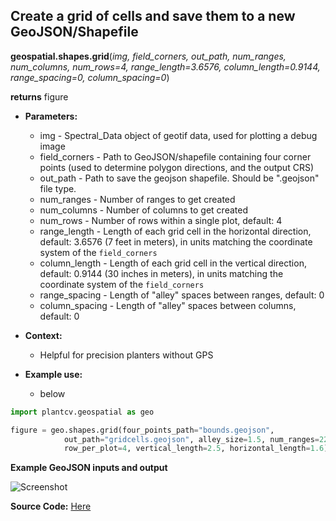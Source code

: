 ## Create a grid of cells and save them to a new GeoJSON/Shapefile

**geospatial.shapes.grid**(*img, field_corners, out_path, num_ranges, num_columns, num_rows=4, range_length=3.6576, column_length=0.9144, range_spacing=0, column_spacing=0*)

**returns** figure

- **Parameters:**
    - img - Spectral_Data object of geotif data, used for plotting a debug image
    - field_corners - Path to GeoJSON/shapefile containing four corner points (used to determine polygon directions, and the output CRS)
    - out_path - Path to save the geojson shapefile. Should be ".geojson" file type. 
    - num_ranges - Number of ranges to get created
    - num_columns - Number of columns to get created
    - num_rows - Number of rows within a single plot, default: 4
    - range_length - Length of each grid cell in the horizontal direction, default: 3.6576 (7 feet in meters), in units matching the coordinate system of the `field_corners`
    - column_length - Length of each grid cell in the vertical direction, default: 0.9144 (30 inches in meters), in units matching the coordinate system of the `field_corners`
    - range_spacing - Length of "alley" spaces between ranges, default: 0
    - column_spacing - Length of "alley" spaces between columns, default: 0

- **Context:**
    - Helpful for precision planters without GPS

- **Example use:**
    - below


```python
import plantcv.geospatial as geo

figure = geo.shapes.grid(four_points_path="bounds.geojson", 
            out_path="gridcells.geojson", alley_size=1.5, num_ranges=22, num_plots=13,
            row_per_plot=4, vertical_length=2.5, horizontal_length=1.6)

```
**Example GeoJSON inputs and output**

![Screenshot](documentation_images/)

**Source Code:** [Here](https://github.com/danforthcenter/plantcv-geospatial/blob/main/plantcv/geospatial/shapes.grid.py)
